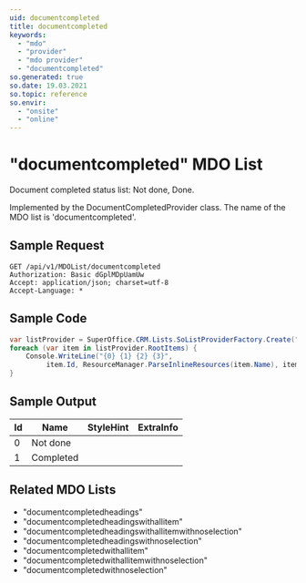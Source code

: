 ```yaml
---
uid: documentcompleted
title: documentcompleted
keywords:
  - "mdo"
  - "provider"
  - "mdo provider"
  - "documentcompleted"
so.generated: true
so.date: 19.03.2021
so.topic: reference
so.envir:
  - "onsite"
  - "online"
---
```


# "documentcompleted" MDO List
Document completed status list: Not done, Done.



Implemented by the <see cref="T:SuperOffice.CRM.Lists.DocumentCompletedProvider">DocumentCompletedProvider</see> class.
The name of the MDO list is 'documentcompleted'.




## Sample Request

```http!
GET /api/v1/MDOList/documentcompleted
Authorization: Basic dGplMDpUamUw
Accept: application/json; charset=utf-8
Accept-Language: *

```

## Sample Code
```cs
var listProvider = SuperOffice.CRM.Lists.SoListProviderFactory.Create("documentcompleted", forceFlatList: true);
foreach (var item in listProvider.RootItems) {
    Console.WriteLine("{0} {1} {2} {3}", 
         item.Id, ResourceManager.ParseInlineResources(item.Name), item.StyleHint, item.ExtraInfo);
}
```

## Sample Output

|Id   | Name  |StyleHint|ExtraInfo |
| --- | ----- | ------- | -------- |
|0|Not done|||
|1|Completed|||


## Related MDO Lists

* "documentcompletedheadings"
* "documentcompletedheadingswithallitem"
* "documentcompletedheadingswithallitemwithnoselection"
* "documentcompletedheadingswithnoselection"
* "documentcompletedwithallitem"
* "documentcompletedwithallitemwithnoselection"
* "documentcompletedwithnoselection"
